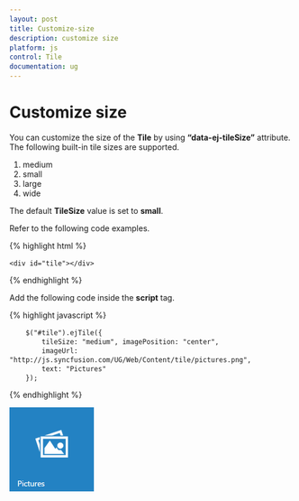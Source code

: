 ```yaml
---
layout: post
title: Customize-size
description: customize size
platform: js
control: Tile
documentation: ug
---
```


# Customize size

You can customize the size of the **Tile** by using **“data-ej-tileSize”** attribute. The following built-in tile sizes are supported.

1. medium
2. small
3. large
4. wide

The default **TileSize** value is set to **small**.

Refer to the following code examples.

{% highlight html %}
    
    <div id="tile"></div>
    
{% endhighlight %}   

Add the following code inside the **script** tag.

{% highlight javascript %}
    
        $("#tile").ejTile({
            tileSize: "medium", imagePosition: "center",
            imageUrl: "http://js.syncfusion.com/UG/Web/Content/tile/pictures.png",
            text: "Pictures"
        });


{% endhighlight %}



![](/js/Tile/Customize-size_images/Customize-size_img1.png)

